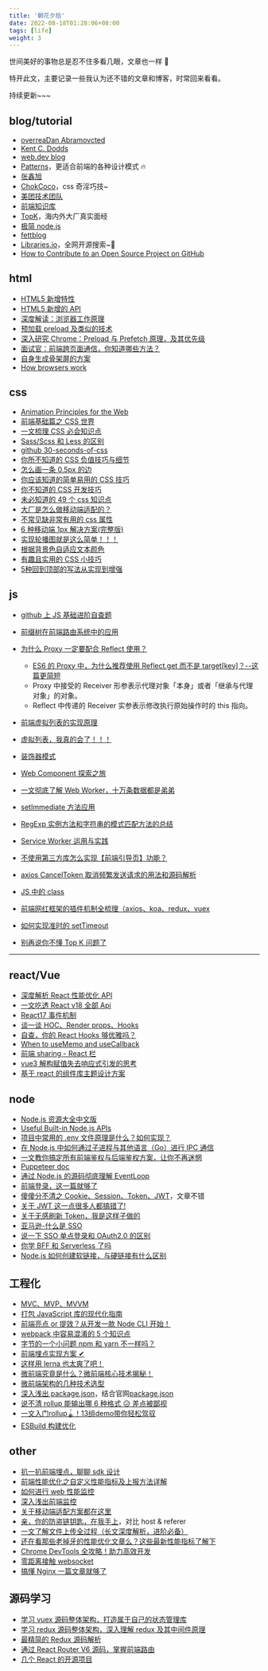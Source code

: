 ```yaml
---
title: '朝花夕拾'
date: 2022-08-18T01:28:06+08:00
tags: [life]
weight: 3
---
```


世间美好的事物总是忍不住多看几眼，文章也一样 🌹

特开此文，主要记录一些我认为还不错的文章和博客，时常回来看看。

持续更新~~~

## blog/tutorial

- [overreaDan Abramovcted](https://overreacted.io/)
- [Kent C. Dodds](https://kentcdodds.com/)
- [web.dev blog](https://web.dev/blog/)
- [Patterns](https://www.patterns.dev/posts/)，更适合前端的各种设计模式 🔥
- [张鑫旭](https://www.zhangxinxu.com/)
- [ChokCoco](https://www.cnblogs.com/coco1s/)，css 奇淫巧技~
- [美团技术团队](https://tech.meituan.com/)
- [前端知识库](https://www.html5iq.com/index.html)
- [TopK](https://osjobs.net/topk/)，海内外大厂真实面经
- [极简 node.js](https://www.yuque.com/sunluyong/node/what-is-node)
- [fettblog](https://fettblog.eu/guides/)
- [Libraries.io](https://libraries.io/)，全网开源搜索~🐂
- [How to Contribute to an Open Source Project on GitHub](https://egghead.io/courses/how-to-contribute-to-an-open-source-project-on-github)

## html

- [HTML5 新增特性](https://www.cnblogs.com/sarah-wen/p/10767178.html)
- [HTML5 新增的 API](https://www.cnblogs.com/yangpeixian/p/11367193.html)
- [深度解读：浏览器工作原理](https://segmentfault.com/a/1190000022633988?_ea=44436475)
- [预加载 preload 及类似的技术](http://eux.baidu.com/blog/fe/link-preload-%E6%A0%87%E7%AD%BE)
- [深入研究 Chrome：Preload 与 Prefetch 原理，及其优先级](https://mp.weixin.qq.com/s?__biz=MzUxMzcxMzE5Ng==&mid=2247485614&idx=1&sn=b25bac7cfbb02bdcab76b41f10a4bffb&source=41#wechat_redirect)
- [面试官：前端跨页面通信，你知道哪些方法？](https://juejin.cn/post/6844903811232825357)
- [自身生成骨架屏的方案](https://mdnice.com/writing/bb3aaf5c613d4e0a9cc86ee2244754df)
- [How browsers work](https://web.dev/howbrowserswork/)

## css

- [Animation Principles for the Web](https://cssanimation.rocks/principles/)
- [前端基础篇之 CSS 世界](https://juejin.cn/post/6844903894313598989)
- [一文梳理 CSS 必会知识点](https://juejin.cn/post/6854573212337078285)
- [Sass/Scss 和 Less 的区别](https://www.cnblogs.com/wangpenghui522/p/5467560.html)
- [github 30-seconds-of-css](https://github.com/30-seconds/30-seconds-of-css)
- [你所不知道的 CSS 负值技巧与细节](https://juejin.cn/post/6844903908440014861)
- [怎么画一条 0.5px 的边](https://zhuanlan.zhihu.com/p/34908005)
- [你应该知道的简单易用的 CSS 技巧](https://mp.weixin.qq.com/s/TknFflTIdtes8-khLUN35A)
- [你不知道的 CSS 开发技巧](https://mp.weixin.qq.com/s/tl4YJDq-xfhdPaJV6O5pxw)
- [未必知道的 49 个 css 知识点](https://github.com/qdlaoyao/css-gif)
- [大厂是怎么做移动端适配的？](https://mp.weixin.qq.com/s/uxHEIupg-sYbqtmSnFiOnQ)
- [不常见缺非常有用的 css 属性](https://segmentfault.com/a/1190000022851543)
- [6 种移动端 1px 解决方案(完整版)](https://mp.weixin.qq.com/s/IrV0-v3v5Cl969yFCI58Rg)
- [实现轮播图就是这么简单！！！](https://mp.weixin.qq.com/s/ECSACv3Vmr0LMItkUd1LaA)
- [根据背景色自适应文本颜色](https://github.com/wsafight/personBlog/issues/27)
- [有趣且实用的 CSS 小技巧](https://zhuanlan.zhihu.com/p/468983073)
- [5种回到顶部的写法从实现到增强](https://www.cnblogs.com/xiaohuochai/p/5836179.html)

## js

- [github 上 JS 基础进阶自查题](https://github.com/lydiahallie/javascript-questions)
- [前缀树在前端路由系统中的应用](https://mp.weixin.qq.com/s/8G8CvZAzRNnhsfF6WZoKWg)
- [为什么 Proxy 一定要配合 Reflect 使用？](https://juejin.cn/post/7080916820353351688)

  - [ES6 的 Proxy 中，为什么推荐使用 Reflect.get 而不是 target[key]？--这篇更简短](https://juejin.cn/post/7050489628062646286)
  - Proxy 中接受的 Receiver 形参表示代理对象「本身」或者「继承与代理对象」的对象。
  - Reflect 中传递的 Receiver 实参表示修改执行原始操作时的 this 指向。

- [前端虚拟列表的实现原理](https://mp.weixin.qq.com/s/gkPOmKKD2-4TQz3TnmWbSw)
- [虚拟列表，我真的会了！！！](https://juejin.cn/post/7085941958228574215)
- [装饰器模式](https://zhuanlan.zhihu.com/p/115402372)
- [Web Component 探索之旅](https://mp.weixin.qq.com/s/mLXre4hdwcUX19Xq0qHGVw)
- [一文彻底了解 Web Worker，十万条数据都是弟弟](https://juejin.cn/post/7137728629986820126)
- [setImmediate 方法应用](https://blog.csdn.net/weixin_47450807/article/details/124098448)
- [RegExp 实例方法和字符串的模式匹配方法的总结](https://www.cnblogs.com/guorange/p/6693605.html)
- [Service Worker 运用与实践](https://mp.weixin.qq.com/s/3Ep5pJULvP7WHJvVJNDV-g)
- [不使用第三方库怎么实现【前端引导页】功能？](https://juejin.cn/post/7142633594882621454)
- [axios CancelToken 取消频繁发送请求的用法和源码解析](https://blog.csdn.net/sinat_38959166/article/details/104173187)
- [JS 中的 class](https://www.cnblogs.com/hencins/p/15408204.html)
- [前端网红框架的插件机制全梳理（axios、koa、redux、vuex](https://mp.weixin.qq.com/s/MuohDtMBrmIHOe8KrS_0ew)
- [如何实现准时的 setTimeout](https://mp.weixin.qq.com/s/ENU93_jSUaAONCkfTQTK-Q)
- [别再说你不懂 Top K 问题了](https://blog.51cto.com/u_15127654/2782684)

---

## react/Vue

- [深度解析 React 性能优化 API](https://mp.weixin.qq.com/s/svGYB3HvmLDMerlM50BhAg)
- [一文吃透 React v18 全部 Api](https://juejin.cn/post/7124486630483689485)
- [React17 事件机制](https://mp.weixin.qq.com/s/DI0oQI7Q-v5vrySRkD1ckw)
- [谈一谈 HOC、Render props、Hooks](https://mp.weixin.qq.com/s/UIAAg4qpg1YTebSEa1V_PQ)
- [自查，你的 React Hooks 够优雅吗？](https://mp.weixin.qq.com/s/y9b8Xv4zhVDdZAQmU6KwLQ)
- [When to useMemo and useCallback](https://kentcdodds.com/blog/usememo-and-usecallback#so-when-should-i-usememo-and-usecallback)
- [前端 sharing - React 栏](https://mp.weixin.qq.com/mp/appmsgalbum?__biz=Mzg5MjMxMzY5Mw==&action=getalbum&album_id=1719725878131163146&scene=173&from_msgid=2247484634&from_itemidx=1&count=3&nolastread=1#wechat_redirect)
- [vue3 解构赋值失去响应式引发的思考](https://juejin.cn/post/7114596904926740493)
- [基于 react 的组件库主题设计方案](https://cloud.tencent.com/developer/article/1663404)

## node

- [Node.js 资源大全中文版](https://github.com/jobbole/awesome-nodejs-cn)
- [Useful Built-in Node.js APIs](https://www.sitepoint.com/useful-built-in-node-js-apis/)
- [项目中常用的 .env 文件原理是什么？如何实现？](https://juejin.cn/post/7045057475845816357)
- [在 Node.js 中如何通过子进程与其他语言（Go）进行 IPC 通信](https://mp.weixin.qq.com/s/J5mtYjKsNXkg4P0gWdS9Hg)
- [一文教你搞定所有前端鉴权与后端鉴权方案，让你不再迷惘](https://juejin.cn/post/7129298214959710244)
- [Puppeteer doc](https://pptr.dev/)
- [通过 Node.js 的源码彻底理解 EventLoop](https://mp.weixin.qq.com/s/B6Wv1lIPUoX7IHOgMF7t7g)
- [前端登录，这一篇就够了](https://juejin.cn/post/6845166891393089544)
- [傻傻分不清之 Cookie、Session、Token、JWT](https://juejin.cn/post/6844904034181070861)，文章不错
- [关于 JWT 这一点很多人都搞错了!](https://mp.weixin.qq.com/s/fKCQZSYybYrPf9E1-kaTgA)
- [关于无感刷新 Token，我是这样子做的](https://mp.weixin.qq.com/s/k-UTRUPsyq3xv5mOwuU7ZQ)
- [亚马逊-什么是 SSO](https://aws.amazon.com/cn/what-is/sso/)
- [说一下 SSO 单点登录和 OAuth2.0 的区别](https://mp.weixin.qq.com/s?__biz=Mzg3NzgyMzIyNw==&mid=2247485964&idx=1&sn=c441fe31dd94cbccc3bf241b6657007f&chksm=cf1c5f98f86bd68e0a75cae22dbaf1459b23887e2d8facb8597f1da482e7a300a27bf32eb387&scene=132#wechat_redirect)
- [你学 BFF 和 Serverless 了吗](https://juejin.cn/post/6844904185427673095)
- [Node.js 如何创建软链接，与硬链接有什么区别](https://toutiao.io/posts/freqyei/preview)

## 工程化

- [MVC、MVP、MVVM](https://www.manster.me/?p=857)
- [打包 JavaScript 库的现代化指南](https://github.com/frehner/modern-guide-to-packaging-js-library/blob/main/README-zh_CN.md)
- [前端亮点 or 提效？从开发一款 Node CLI 开始！](https://juejin.cn/post/7178666619135066170)
- [webpack 中容易混淆的 5 个知识点](https://mp.weixin.qq.com/s/kPGEyQO63NkpcJZGMD05jQ)
- [字节的一个小问题 npm 和 yarn 不一样吗？](https://juejin.cn/post/7060844948316225572)
- [前端埋点实现方案 ✔](https://juejin.cn/post/7094146488439144455)
- [这样用 lerna 也太爽了吧！](https://juejin.cn/post/7134646424083365924)
- [微前端究竟是什么？微前端核心技术揭秘！](https://cloud.tencent.com/developer/article/1946575)
- [微前端架构的几种技术选型](https://juejin.cn/post/7113503219904430111)
- [深入浅出 package.json](https://juejin.cn/post/7099041402771734559)，结合官网[package.json](https://docs.npmjs.com/cli/v9/configuring-npm/package-json)
- [说不清 rollup 能输出哪 6 种格式 😥 差点被鄙视](https://juejin.cn/post/7051236803344334862)
- [一文入门rollup🪀！13组demo带你轻松驾驭](https://juejin.cn/post/7069555431303020580)
- [ESBuild 构建优化](https://mp.weixin.qq.com/s/7MR1raMmafEELiC9qTSaYQ)

## other

- [扒一扒前端埋点，聊聊 sdk 设计](https://juejin.cn/post/7104893385944596511)
- [前端性能优化之自定义性能指标及上报方法详解](https://mp.weixin.qq.com/s/DJ8Fdq1_cIoW0_NYekZwFw)
- [如何进行 web 性能监控](http://www.alloyteam.com/2020/01/14184/)
- [深入浅出前端监控](https://mp.weixin.qq.com/s/xXn8FnBuBXQQE93nHyjCXg)
- [关于移动端适配方案都在这里](https://mp.weixin.qq.com/s/hnJqHd-cWzdFbj0QH1e7UQ)
- [亲，你的防盗链钥匙，在我手上](https://juejin.cn/post/6844903596937461773)，对比 host & referer
- [一文了解文件上传全过程（长文深度解析，进阶必备）](https://mp.weixin.qq.com/s/omxy6C6JXSM9fRa_xx5CPg)
- [还在看那些老掉牙的性能优化文章么？这些最新性能指标了解下](https://mp.weixin.qq.com/s/y7EqNlJ9Bm6vZKxYwJ090Q)
- [Chrome DevTools 全攻略！助力高效开发](https://cloud.tencent.com/developer/article/1692503)
- [零距离接触 websocket](https://juejin.cn/post/6876301731966713869)
- [搞懂 Nginx 一篇文章就够了](https://blog.csdn.net/yujing1314/article/details/107000737)

## 源码学习

- [学习 vuex 源码整体架构，打造属于自己的状态管理库](https://juejin.cn/post/6844904001192853511#heading-2)
- [学习 redux 源码整体架构，深入理解 redux 及其中间件原理](https://juejin.cn/post/6844904191228411911)
- [最精简的 Redux 源码解析](https://mp.weixin.qq.com/s/uC7zkq2sqbhiLwW3RRGfWw)
- [通过 React Router V6 源码，掌握前端路由](https://mp.weixin.qq.com/s/3DxZ0UdH9CKOMzfAo_x0XQ)
- [几个 React 的开源项目](https://mp.weixin.qq.com/s/0M5nrqmhbJhRrUmN_fqRBA)
